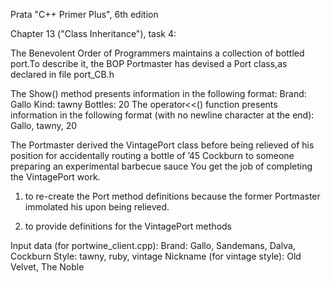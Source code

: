 Prata "C++ Primer Plus", 6th edition

Chapter 13 ("Class Inheritance"), task 4:

The Benevolent Order of Programmers maintains a collection of bottled port.To
describe it, the BOP Portmaster has devised a Port class,as declared in file port_CB.h

The Show() method presents information in the following format:
 Brand: Gallo
 Kind: tawny
 Bottles: 20
 The operator<<() function presents information in the following format (with no
newline character at the end):
 Gallo, tawny, 20

The Portmaster derived the VintagePort class before being relieved of his position for
accidentally routing a bottle of ’45 Cockburn to someone preparing 
an experimental barbecue sauce You get the job of completing the VintagePort work.

1) to re-create the Port method definitions because the former
Portmaster immolated his upon being relieved.

2) to provide definitions for the VintagePort methods

Input data (for portwine_client.cpp):
Brand: Gallo, Sandemans, Dalva, Cockburn
Style: tawny, ruby, vintage
Nickname (for vintage style): Old Velvet, The Noble

